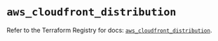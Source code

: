 # `aws_cloudfront_distribution`

Refer to the Terraform Registry for docs: [`aws_cloudfront_distribution`](https://registry.terraform.io/providers/hashicorp/aws/5.76.0/docs/resources/cloudfront_distribution).
